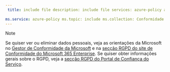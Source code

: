 ```yaml
---
 title: include file description: include file services: azure-policy author: eross-msft
 
ms.service: azure-policy ms.topic: include ms.collection: Conformidade de segurança M365 MS: 05/01/2018 MS. Author: lizross MS. Custom: ficheiro de inclusão
---
```


>[!Note]
>Se quiser ver ou eliminar dados pessoais, veja as orientações da Microsoft no [Gestor de Conformidade da Microsoft](https://servicetrust.microsoft.com/ComplianceManager) e na [secção RGPD do site de Conformidade do Microsoft 365 Enterprise](https://docs.microsoft.com/en-us/microsoft-365/compliance/gdpr). Se quiser obter informações gerais sobre o RGPD, veja a [secção RGPD do Portal de Confiança do Serviço](https://servicetrust.microsoft.com/ViewPage/GDPRGetStarted).
